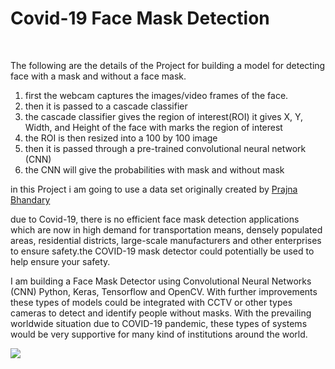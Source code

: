 
<h1>Covid-19 Face Mask Detection</h1><br>

The following are the details of the Project for building a model for detecting face with a mask and without a face mask.<br>
1. first the webcam captures the images/video frames of the face.
2. then it is passed to a cascade classifier 
3. the cascade classifier gives the region of interest(ROI) it gives X, Y, Width, and Height of the face with marks the region of interest
4. the ROI is then resized into a 100 by 100 image 
5. then it is passed through a pre-trained convolutional neural network (CNN)
6. the CNN will give the probabilities with mask and without mask 


in this Project i am going to use a data set originally created by [Prajna Bhandary](https://www.linkedin.com/in/prajna-bhandary-0b03a416a/)


<p style="text-align:right">

due to Covid-19, there is no efficient face mask detection applications which are now in high demand for transportation means, densely populated areas, residential districts, large-scale manufacturers and other enterprises to ensure safety.the COVID-19 mask detector could potentially be used to help ensure your safety.

I am building a Face Mask Detector using Convolutional Neural Networks (CNN) Python, Keras, Tensorflow and OpenCV. With further improvements these types of models could be integrated with CCTV or other types cameras to detect and identify people without masks. With the prevailing worldwide situation due to COVID-19 pandemic, these types of systems would be very supportive for many kind of institutions around the world. 

<img src="https://user-images.githubusercontent.com/25726075/92301204-25a9ee00-ef7f-11ea-8157-5c253d1158bb.gif" style="text-align:right">

</p>



